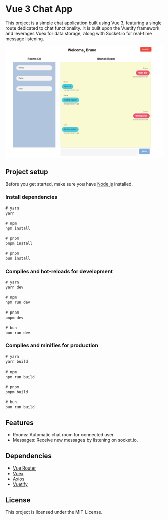 # Vue 3 Chat App

This project is a simple chat application built using Vue 3, featuring a single route dedicated to chat functionality. It is built upon the Vuetify framework and leverages Vuex for data storage, along with Socket.io for real-time message listening.

![App Screenshot](https://raw.githubusercontent.com/brunoromerope/chatroom-front/main/screenshot.png)

## Project setup

Before you get started, make sure you have [Node.js](https://nodejs.org/) installed.


### Install dependencies
```
# yarn
yarn

# npm
npm install

# pnpm
pnpm install

# pnpm
bun install
```
### Compiles and hot-reloads for development
```
# yarn
yarn dev

# npm
npm run dev

# pnpm
pnpm dev

# bun
bun run dev
```

### Compiles and minifies for production
```
# yarn
yarn build

# npm
npm run build

# pnpm
pnpm build

# bun
bun run build
```

## Features

- Rooms: Automatic chat room for connected user.
- Messages: Receive new messages by listening on socket.io.

## Dependencies

- [Vue Router](https://router.vuejs.org/)
- [Vuex](https://vuex.vuejs.org/)
- [Axios](https://axios-http.com/)
- [Vuetify](https://vuetifyjs.com/)


## License

This project is licensed under the MIT License.
